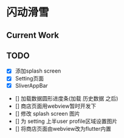 # 闪动滑雪

## Current Work


## TODO

- [x] 添加splash screen
- [x] Setting页面
- [x]  SliverAppBar
- [] 加载数据圆形进度条(加载 历史数据 之后)
- [] 商店页面用webview暂时开发下
- [] 修改 splash screen 图片
- [] 为 setting 上半user profile区域设置图片
- [] 将商店页面由webview改为flutter内置